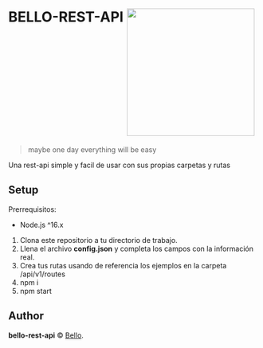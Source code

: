 # BELLO-REST-API <img src="https://i.imgur.com/Ejs7IRX.png" align="top" width="256" height="256">

> maybe one day everything will be easy

Una rest-api simple y facil de usar con sus propias carpetas y rutas

## Setup

Prerrequisitos:

-   Node.js ^16.x

1. Clona este repositorio a tu directorio de trabajo.
2. Llena el archivo **config.json** y completa los campos con la información real.
3. Crea tus rutas usando de referencia los ejemplos en la carpeta /api/v1/routes
3. npm i
4. npm start

## Author

**bello-rest-api** © [Bello](https://github.com/Bello-dev).  
